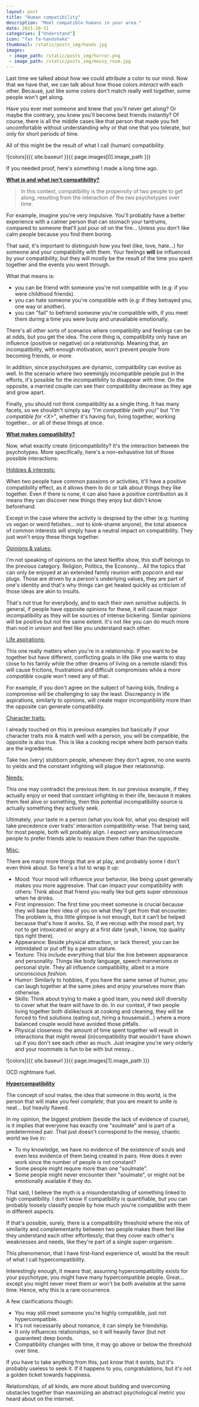 ```yaml
---
layout: post
title: "Human compatibility"
description: "Meet compatible humans in your area."
date: 2021-10-31
categories: ["Understand"]
icon: "fas fa-handshake"
thumbnail: /static/posts_img/hands.jpg
images:
 - image_path: /static/posts_img/horror.png
 - image_path: /static/posts_img/messy_room.jpg
---
```


Last time we talked about how we could attribute a color to our mind. Now that we have that, we can talk about how those colors *interact* with each other. Because, just like some colors don't match really well together, some people won't get along.

Have you ever met someone and knew that you'll never get along? Or maybe the contrary, you knew you'll become best friends instantly? Of course, there is all the middle cases like that person that made you felt uncomfortable without understanding why or that one that you tolerate, but only for short periods of time.

All of this might be the result of what I call (human) compatibility.

![colors]({{ site.baseurl }}{{ page.images[0].image_path }})
<p class="legend">If you needed proof, here's something I made a long time ago.</p>

<ins>**What is and what isn't compatibility?**</ins>

> In this context, compatibility is the propensity of two people to get along, resulting from the interaction of the two psychotypes over time.

For example, imagine you're very impulsive. You'll probably have a better experience with a calmer person that can stomach your tantrums, compared to someone that'll just pour oil on the fire... Unless you don't like calm people because you find them boring.

That said, it's important to distinguish how you feel (like, love, hate...) for someone and your compatibility with them. Your feelings **will** be influenced by your compatibility, but they will mostly be the result of the time you spent together and the events you went through.

What that means is:
* you can be friend with someone you're not compatible with (e.g: if you were childhood friends).
* you can hate someone you're compatible with (e.g: if they betrayed you, one way or another).
* you can "fail" to befriend someone you're compatible with, if you meet them during a time you were busy and unavailable emotionally.

There's all other sorts of scenarios where compatibility and feelings can be at odds, but you get the idea. The core thing is, compatibility only have an influence (positive or negative) on a relationship. Meaning that, an incompatibility, with enough motivation, won't prevent people from becoming friends, or more.

In addition, since psychotypes are dynamic, compatibility can evolve as well. In the scenario where two seemingly incompatible people put in the efforts, it's possible for the incompatibility to disappear with time. On the opposite, a married couple can see their compatibility decrease as they age and grow apart.

Finally, you should not think compatibility as a single thing. It has many facets, so we shouldn't simply say *"I'm compatible (with you)"* but *"I'm compatible for \<X\>"*, whether it's having fun, living together, working together... or all of these things at once.

<ins>**What makes compatibility?**</ins>

Now, what exactly create (in)compatibility? It's the interaction between the psychotypes. More specifically, here's a non-exhaustive list of those possible interactions:

<ins>Hobbies & interests:</ins>

When two people have common passions or activities, it'll have a positive compatibility effect, as it allows them to do or talk about things they like together. Even if there is none, it can also have a positive contribution as it means they can discover new things they enjoy but didn't know beforehand.

Except in the case where the activity is despised by the other (e.g: hunting vs vegan or weird fetishes... not to kink-shame anyone), the total absence of common interests will simply have a neutral impact on compatibility. They just won't enjoy these things together.

<ins>Opinions & values:</ins>

I'm not speaking of opinions on the latest Netflix show, this stuff belongs to the previous category. Religion, Politics, the Economy... All the topics that can only be enjoyed at an extended family reunion with popcorn and ear plugs.
Those are driven by a person's underlying values, they are part of one's identity and that's why things can get heated quickly as criticism of those ideas are akin to insults.

That's not true for everybody, and to each their own *sensitive* subjects. In general, if people have opposite opinions for these, it will cause major incompatibility as they will be sources of intense bickering. Similar opinions will be positive but not the same extent. It's not like you can do much more than nod in unison and feel like you understand each other.

<ins>Life aspirations:</ins>

This one really matters when you're in a relationship. If you want to be together but have different, conflicting goals in life (like one wants to stay close to his family while the other dreams of living on a remote island) this will cause frictions, frustrations and difficult compromises while a more *compatible* couple won't need any of that.

For example, if you don't agree on the subject of having kids, finding a compromise will be challenging to say the least. Discrepancy in life aspirations, similarly to opinions, will create major incompatibility more than the opposite can generate compatibility.

<ins>Character traits:</ins>

I already touched on this in previous examples but basically if your character traits mix & match well with a person, you will be compatible, the opposite is also true. This is like a cooking recipe where both person traits are the ingredients.

Take two (very) stubborn people, whenever they don't agree, no one wants to yields and the constant infighting will plague their relationship.

<ins>Needs:</ins>

This one may contradict the previous item. In our previous example, if they actually enjoy or need that constant infighting in their life, because it makes them feel alive or something, then this potential incompatibility source is actually something they actively seek.

Ultimately, your taste in a person (what you look for, what you despise) will take precedence over traits' interaction compatibility-wise. That being said, for most people, both will probably align. I expect very anxious/insecure people to prefer friends able to reassure them rather than the opposite.

<ins>Misc:</ins>

There are many more things that are at play, and probably some I don't even think about. So here's a list to wrap it up:
* Mood: Your mood will influence your behavior, like being upset generally makes you more aggressive. That can impact your compatibility with others: Think about that friend you really like but gets super obnoxious when he drinks.
* First impression: The first time you meet someone is crucial because they will base their idea of you on what they'll get from that encounter. The problem is, this little glimpse is not enough, but it can't be helped because that's how it works. So, if we recoup with the mood part, try not to get intoxicated or angry at a first date (yeah, I know, top quality tips right there).
* Appearance: Beside physical attraction, or lack thereof, you can be intimidated or put off by a person stature.
* Texture: This include everything that blur the line between appearance and personality. Things like body language, speech mannerisms or personal style. They all influence compatibility, albeit in a more unconscious *fashion*.
* Humor: Similarly to hobbies, if you have the same sense of humor, you can laugh together at the same jokes and enjoy yourselves more than otherwise.
* Skills: Think about trying to make a good team, you need skill diversity to cover what the team will have to do. In our context, if two people living together both dislike/suck at cooking and cleaning, they will be forced to find solutions (eating out, hiring a housemaid...) where a more balanced couple would have avoided those pitfalls.
* Physical closeness: the amount of time spent together will result in interactions that might reveal (in)compatibility that wouldn't have shown up if you don't see each other as much. Just imagine you're very orderly and your roommate is fun to be with but messy...

![colors]({{ site.baseurl }}{{ page.images[1].image_path }})
<p class="legend">OCD nightmare fuel.</p>

<ins>**Hypercompatibility**</ins>

The concept of soul mates, the idea that someone in this world, is the person that will make you feel *complete*, that you are meant to unite is neat... but heavily flawed.

In my opinion, the biggest problem (beside the lack of evidence of course), is it implies that everyone has exactly one "soulmate" and is part of a predetermined pair. That just doesn't correspond to the messy, chaotic world we live in:
* To my knowledge, we have no evidence of the existence of souls and even less evidence of them being created in pairs. How does it even work since the number of people is not constant?
* Some people might require more than one "soulmate".
* Some people might never encounter their "soulmate", or might not be emotionally available if they do.

That said, I believe the myth is a misunderstanding of something linked to high compatibility. I don't know if compatibility is quantifiable, but you can probably loosely classify people by how much you're compatible with them in different aspects.

If that's possible, surely, there is a compatibility threshold where the mix of similarity and complementarity between two people makes them feel like they understand each other effortlessly, that they cover each other's weaknesses and needs, like they're part of a single super-organism.

This phenomenon, that I have first-hand experience of, would be the result of what I call hypercompatibility.

Interestingly enough, it means that, assuming hypercompatibility exists for your psychotype, you might have many hypercompatible people. Great... except you might never meet them or won't be both available at the same time. Hence, why this is a rare occurrence.

A few clarifications though:
* You may still meet someone you're highly compatible, just not hypercompatible.
* It's not necessarily about romance, it can simply be friendship.
* It only influences relationships, so it will heavily favor (but not guarantee) deep bonds.
* Compatibility changes with time, it may go above or below the threshold over time.

If you have to take anything from this, just know that it exists, but it's probably useless to seek it. If it happens to you, congratulations, but it's not a golden ticket towards happiness.

Relationships, of all kinds, are more about building and overcoming obstacles together than maximizing an abstract psychological metric you heard about on the internet.